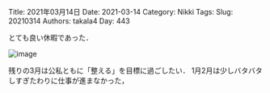 ﻿Title: 2021年03月14日
Date: 2021-03-14
Category: Nikki
Tags: 
Slug: 20210314
Authors: takala4
Day: 443



とても良い休暇であった．



![image](https://i.imgur.com/guicrmr.png)



残りの3月は公私ともに「整える」を目標に過ごしたい．
1月2月は少しバタバタしすぎたわりに仕事が進まなかった，

